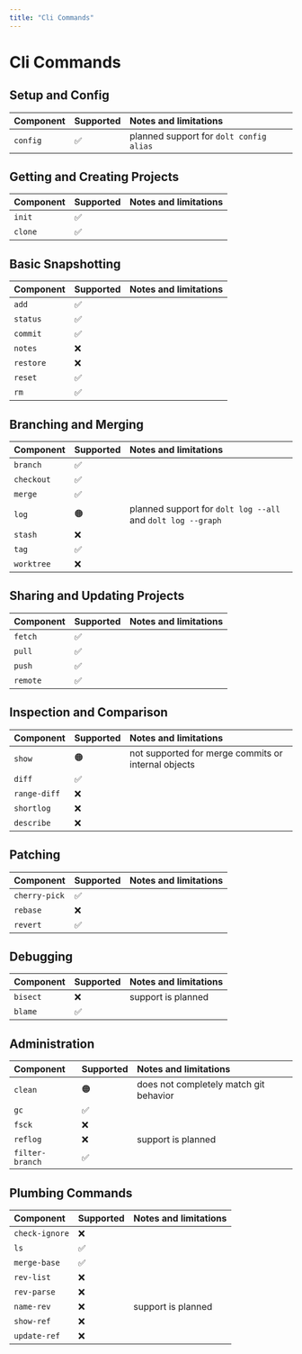 ```yaml
---
title: "Cli Commands"
---
```


# Cli Commands

## Setup and Config

| Component | Supported  | Notes and limitations                   |
|:----------|:-----------|:----------------------------------------|
| `config`  | ✅          | planned support for `dolt config alias` |

## Getting and Creating Projects

| Component | Supported  | Notes and limitations |
|:----------|:-----------|:----------------------|
| `init`    | ✅          |                       |
| `clone`   | ✅          |                       |

## Basic Snapshotting

| Component | Supported | Notes and limitations |
|:----------|:----------|:----------------------|
| `add`     | ✅         |                       |
| `status`  | ✅         |                       |
| `commit`  | ✅         |                       |
| `notes`   | ❌         |                       |
| `restore` | ❌         |                       |
| `reset`   | ✅         |                       |
| `rm`      | ✅         |                       |

## Branching and Merging

| Component  | Supported | Notes and limitations                                       |
|:-----------|:----------|:------------------------------------------------------------|
| `branch`   | ✅         |                                                             |
| `checkout` | ✅         |                                                             |
| `merge`    | ✅         |                                                             |
| `log`      | 🟠        | planned support for `dolt log --all` and `dolt log --graph` |
| `stash`    | ❌         |                                                             |
| `tag`      | ✅         |                                                             |
| `worktree` | ❌         |                                                             |

## Sharing and Updating Projects

| Component | Supported | Notes and limitations |
|:----------|:----------|:----------------------|
| `fetch`   | ✅         |                       |
| `pull`    | ✅         |                       |
| `push`    | ✅         |                       |
| `remote`  | ✅         |                       |

## Inspection and Comparison

| Component    | Supported | Notes and limitations                               |
|:-------------|:----------|:----------------------------------------------------|
| `show`       | 🟠        | not supported for merge commits or internal objects |
| `diff`       | ✅         |                                                     |
| `range-diff` | ❌         |                                                     |
| `shortlog`   | ❌         |                                                     |
| `describe`   | ❌         |                                                     |

## Patching

| Component     | Supported | Notes and limitations |
|:--------------|:----------|:----------------------|
| `cherry-pick` | ✅         |                       |
| `rebase`      | ❌         |                       |
| `revert`      | ✅         |                       |

## Debugging

| Component | Supported | Notes and limitations |
|:----------|:----------|:----------------------|
| `bisect`  | ❌         | support is planned    |
| `blame`   | ✅         |                       |

## Administration

| Component       | Supported | Notes and limitations                  |
|:----------------|:----------|:---------------------------------------|
| `clean`         | 🟠        | does not completely match git behavior |
| `gc`            | ✅         |                                        |
| `fsck`          | ❌         |                                        |
| `reflog`        | ❌         | support is planned                     |
| `filter-branch` | ✅         |                                        |

## Plumbing Commands

| Component      | Supported | Notes and limitations |
|:---------------|:----------|:----------------------|
| `check-ignore` | ❌         |                       |
| `ls`           | ✅         |                       |
| `merge-base`   | ✅         |                       |
| `rev-list`     | ❌         |                       |
| `rev-parse`    | ❌         |                       |
| `name-rev`     | ❌         | support is planned    |
| `show-ref`     | ❌         |                       |
| `update-ref`   | ❌         |                       |
